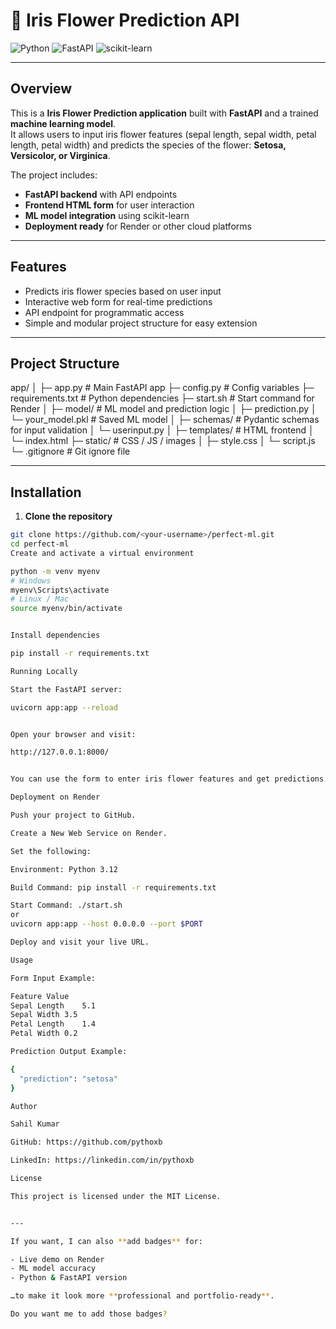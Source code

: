 # 🌸 Iris Flower Prediction API

![Python](https://img.shields.io/badge/Python-3.12-blue)
![FastAPI](https://img.shields.io/badge/FastAPI-0.101.0-green)
![scikit-learn](https://img.shields.io/badge/scikit--learn-1.7.2-orange)

---

## Overview

This is a **Iris Flower Prediction application** built with **FastAPI** and a trained **machine learning model**.  
It allows users to input iris flower features (sepal length, sepal width, petal length, petal width) and predicts the species of the flower: **Setosa, Versicolor, or Virginica**.  

The project includes:  

- **FastAPI backend** with API endpoints  
- **Frontend HTML form** for user interaction  
- **ML model integration** using scikit-learn  
- **Deployment ready** for Render or other cloud platforms  

---

## Features

- Predicts iris flower species based on user input  
- Interactive web form for real-time predictions  
- API endpoint for programmatic access  
- Simple and modular project structure for easy extension  

---

## Project Structure

app/
│
├─ app.py # Main FastAPI app
├─ config.py # Config variables
├─ requirements.txt # Python dependencies
├─ start.sh # Start command for Render
│
├─ model/ # ML model and prediction logic
│ ├─ prediction.py
│ └─ your_model.pkl # Saved ML model
│
├─ schemas/ # Pydantic schemas for input validation
│ └─ userinput.py
│
├─ templates/ # HTML frontend
│ └─ index.html
├─ static/ # CSS / JS / images
│ ├─ style.css
│ └─ script.js
└─ .gitignore # Git ignore file


---

## Installation

1. **Clone the repository**  

```bash
git clone https://github.com/<your-username>/perfect-ml.git
cd perfect-ml
Create and activate a virtual environment

python -m venv myenv
# Windows
myenv\Scripts\activate
# Linux / Mac
source myenv/bin/activate


Install dependencies

pip install -r requirements.txt

Running Locally

Start the FastAPI server:

uvicorn app:app --reload


Open your browser and visit:

http://127.0.0.1:8000/


You can use the form to enter iris flower features and get predictions.

Deployment on Render

Push your project to GitHub.

Create a New Web Service on Render.

Set the following:

Environment: Python 3.12

Build Command: pip install -r requirements.txt

Start Command: ./start.sh
or
uvicorn app:app --host 0.0.0.0 --port $PORT

Deploy and visit your live URL.

Usage

Form Input Example:

Feature	Value
Sepal Length	5.1
Sepal Width	3.5
Petal Length	1.4
Petal Width	0.2

Prediction Output Example:

{
  "prediction": "setosa"
}

Author

Sahil Kumar

GitHub: https://github.com/pythoxb

LinkedIn: https://linkedin.com/in/pythoxb

License

This project is licensed under the MIT License.


---

If you want, I can also **add badges** for:  

- Live demo on Render  
- ML model accuracy  
- Python & FastAPI version  

…to make it look more **professional and portfolio-ready**.  

Do you want me to add those badges?
